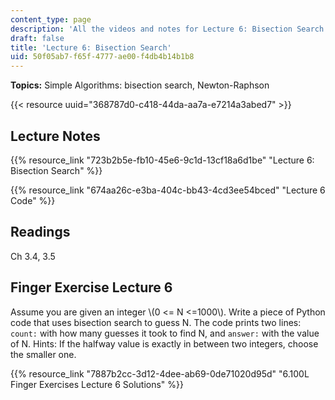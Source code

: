 ```yaml
---
content_type: page
description: 'All the videos and notes for Lecture 6: Bisection Search.'
draft: false
title: 'Lecture 6: Bisection Search'
uid: 50f05ab7-f65f-4777-ae00-f4db4b14b1b8
---
```

**Topics:** Simple Algorithms: bisection search, Newton-Raphson

{{< resource uuid="368787d0-c418-44da-aa7a-e7214a3abed7" >}}

## Lecture Notes

{{% resource_link "723b2b5e-fb10-45e6-9c1d-13cf18a6d1be" "Lecture 6: Bisection Search" %}}

{{% resource_link "674aa26c-e3ba-404c-bb43-4cd3ee54bced" "Lecture 6 Code" %}}

## Readings

Ch 3.4, 3.5

## Finger Exercise Lecture 6

Assume you are given an integer \\(0 <= N <=1000\\). Write a piece of Python code that uses bisection search to guess N. The code prints two lines: `count:` with how many guesses it took to find N, and `answer:` with the value of N. Hints: If the halfway value is exactly in between two integers, choose the smaller one.

{{% resource_link "7887b2cc-3d12-4dee-ab69-0de71020d95d" "6.100L Finger Exercises Lecture 6 Solutions" %}}